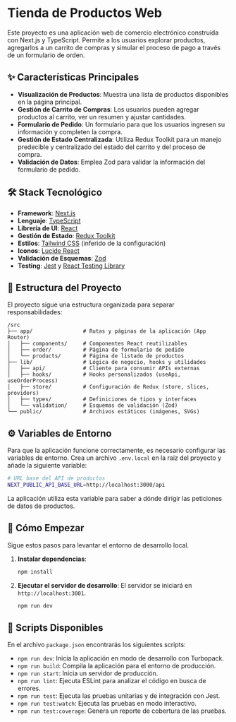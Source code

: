 # Tienda de Productos Web

Este proyecto es una aplicación web de comercio electrónico construida con Next.js y TypeScript. Permite a los usuarios explorar productos, agregarlos a un carrito de compras y simular el proceso de pago a través de un formulario de orden.

## ✨ Características Principales

- **Visualización de Productos**: Muestra una lista de productos disponibles en la página principal.
- **Gestión de Carrito de Compras**: Los usuarios pueden agregar productos al carrito, ver un resumen y ajustar cantidades.
- **Formulario de Pedido**: Un formulario para que los usuarios ingresen su información y completen la compra.
- **Gestión de Estado Centralizada**: Utiliza Redux Toolkit para un manejo predecible y centralizado del estado del carrito y del proceso de compra.
- **Validación de Datos**: Emplea Zod para validar la información del formulario de pedido.

## 🛠️ Stack Tecnológico

- **Framework**: [Next.js](https://nextjs.org/)
- **Lenguaje**: [TypeScript](https://www.typescriptlang.org/)
- **Librería de UI**: [React](https://react.dev/)
- **Gestión de Estado**: [Redux Toolkit](https://redux-toolkit.js.org/)
- **Estilos**: [Tailwind CSS](https://tailwindcss.com/) (inferido de la configuración)
- **Iconos**: [Lucide React](https://lucide.dev/)
- **Validación de Esquemas**: [Zod](https://zod.dev/)
- **Testing**: [Jest](https://jestjs.io/) y [React Testing Library](https://testing-library.com/docs/react-testing-library/intro/)

## 📂 Estructura del Proyecto

El proyecto sigue una estructura organizada para separar responsabilidades:

```
/src
├── app/                # Rutas y páginas de la aplicación (App Router)
│   ├── components/     # Componentes React reutilizables
│   ├── order/          # Página de formulario de pedido
│   └── products/       # Página de listado de productos
├── lib/                # Lógica de negocio, hooks y utilidades
│   ├── api/            # Cliente para consumir APIs externas
│   ├── hooks/          # Hooks personalizados (useApi, useOrderProcess)
│   ├── store/          # Configuración de Redux (store, slices, providers)
│   ├── types/          # Definiciones de tipos y interfaces
│   └── validation/     # Esquemas de validación (Zod)
└── public/             # Archivos estáticos (imágenes, SVGs)
```

## ⚙️ Variables de Entorno

Para que la aplicación funcione correctamente, es necesario configurar las variables de entorno. Crea un archivo `.env.local` en la raíz del proyecto y añade la siguiente variable:

```bash
# URL base del API de productos
NEXT_PUBLIC_API_BASE_URL=http://localhost:3000/api
```

La aplicación utiliza esta variable para saber a dónde dirigir las peticiones de datos de productos.

## 🚀 Cómo Empezar

Sigue estos pasos para levantar el entorno de desarrollo local.

1.  **Instalar dependencias**:
    ```bash
    npm install
    ```

2.  **Ejecutar el servidor de desarrollo**:
    El servidor se iniciará en `http://localhost:3001`.
    ```bash
    npm run dev
    ```

## 📜 Scripts Disponibles

En el archivo `package.json` encontrarás los siguientes scripts:

- `npm run dev`: Inicia la aplicación en modo de desarrollo con Turbopack.
- `npm run build`: Compila la aplicación para el entorno de producción.
- `npm run start`: Inicia un servidor de producción.
- `npm run lint`: Ejecuta ESLint para analizar el código en busca de errores.
- `npm run test`: Ejecuta las pruebas unitarias y de integración con Jest.
- `npm run test:watch`: Ejecuta las pruebas en modo interactivo.
- `npm run test:coverage`: Genera un reporte de cobertura de las pruebas.